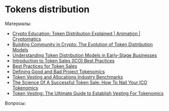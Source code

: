 # Tokens distribution


Материалы:

* [Crypto Education: Token Distribution Explained | Animation | Cryptomatics](https://www.youtube.com/watch?v=C4rQVQBss5c&list=PLv2XcKxyTgDIus9mF_sYDrKD96Meuoduc&index=44)
* [Building Community in Crypto: The Evolution of Token Distribution Models](https://blog.coinlist.co/building-community-in-crypto-the-evolution-of-token-distribution-models/)
* [Understanding Token Distribution Models in Early-Stage Businesses](https://pulse.moonfire.com/understanding-token-distribution-models-in-early-stage-businesses/)
* [Introduction to Token Sales (ICO) Best Practices](https://www.pwc.com/gx/en/financial-services/pdf/introduction-to-token-sales-ico-best-practices.pdf)
* [Best Practices for Token Sales](https://ftahk.org/system/files/2019-07/FTAHK%20Best%20Practices%20for%20Token%20Sales%20-%20Version%202_0%20-%20October%202018.pdf)
* [Defining Good and Bad Project Tokenomics](https://daolaunch.net/defining-good-and-bad-project-tokenomics/)
* [Token Vesting and Allocations Industry Benchmarks](https://www.liquifi.finance/post/token-vesting-and-allocation-benchmarks)
* [The Science Of A Successful Token Sale: How To Nail Your ICO Tokenomics](https://maxya.mp/the-science-of-a-successful-token-sale-how-to-nail-your-ico-tokenomics)
* [Token Vesting: The Ultimate Guide to Establish Vesting For Tokenomics](https://hackernoon.com/token-vesting-the-ultimate-guide-to-establish-vesting-for-tokenomics)


Вопросы:
